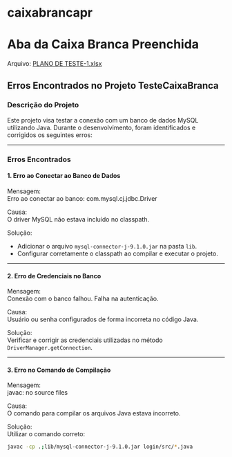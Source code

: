 # caixabrancapr
# Aba da Caixa Branca Preenchida  
Arquivo: [PLANO DE TESTE-1.xlsx](https://github.com/user-attachments/files/17969267/PLANO.DE.TESTE-1.xlsx)  

## Erros Encontrados no Projeto TesteCaixaBranca

### Descrição do Projeto  
Este projeto visa testar a conexão com um banco de dados MySQL utilizando Java. Durante o desenvolvimento, foram identificados e corrigidos os seguintes erros:  

---

### Erros Encontrados

#### 1. Erro ao Conectar ao Banco de Dados  
Mensagem:  
Erro ao conectar ao banco: com.mysql.cj.jdbc.Driver  

Causa:  
O driver MySQL não estava incluído no classpath.  

Solução:  
- Adicionar o arquivo `mysql-connector-j-9.1.0.jar` na pasta `lib`.  
- Configurar corretamente o classpath ao compilar e executar o projeto.  

---

#### 2. Erro de Credenciais no Banco  
Mensagem:  
Conexão com o banco falhou. Falha na autenticação.  

Causa:  
Usuário ou senha configurados de forma incorreta no código Java.  

Solução:  
Verificar e corrigir as credenciais utilizadas no método `DriverManager.getConnection`.  

---

#### 3. Erro no Comando de Compilação  
Mensagem:  
javac: no source files  

Causa:  
O comando para compilar os arquivos Java estava incorreto.  

Solução:  
Utilizar o comando correto:  
```bash
javac -cp .;lib/mysql-connector-j-9.1.0.jar login/src/*.java
